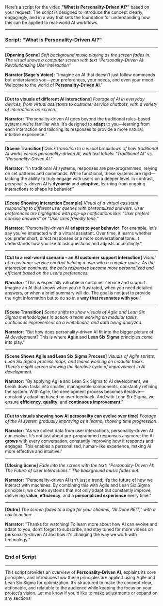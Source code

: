 Here’s a script for the video **"What is Personality-Driven AI?"** based on your request. The script is designed to introduce the concept clearly, engagingly, and in a way that sets the foundation for understanding how this can be applied to real-world AI workflows.

---

### **Script: "What is Personality-Driven AI?"**

---

**[Opening Scene]**
*Soft background music playing as the screen fades in. The visual shows a computer screen with text “Personality-Driven AI: Revolutionizing User Interaction”*

**Narrator (Sage's Voice):**
"Imagine an AI that doesn’t just follow commands but understands you—your preferences, your needs, and even your mood. Welcome to the world of **Personality-Driven AI**."

---

**[Cut to visuals of different AI interactions]**
*Footage of AI in everyday devices, from virtual assistants to customer service chatbots, with a variety of interactions on screen.*

**Narrator:**
“Personality-driven AI goes beyond the traditional rules-based systems we’re familiar with. It’s designed to **adapt** to you—learning from each interaction and tailoring its responses to provide a more natural, intuitive experience.”

---

**[Scene Transition]**
*Quick transition to a visual breakdown of how traditional AI works versus personality-driven AI, with text labels: "Traditional AI" vs. "Personality-Driven AI."*

**Narrator:**
"In traditional AI systems, responses are pre-programmed, relying on set patterns and commands. While functional, these systems are rigid—lacking the ability to truly engage with users on a deeper level. In contrast, personality-driven AI is **dynamic** and **adaptive**, learning from ongoing interactions to shape its behavior."

---

**[Scene Showing Interaction Example]**
*Visual of a virtual assistant responding to different user queries with personalized answers. User preferences are highlighted with pop-up notifications like: “User prefers concise answers” or “User likes friendly tone.”*

**Narrator:**
"Personality-driven AI **adapts to your behavior**. For example, let’s say you’ve interacted with a virtual assistant. Over time, it learns whether you prefer short, direct responses or a more conversational tone. It understands how you like to ask questions and adjusts accordingly."

---

**[Cut to a real-world scenario – an AI customer support interaction]**
*Visual of a customer service chatbot helping a user with a complex query. As the interaction continues, the bot’s responses become more personalized and efficient based on the user’s preferences.*

**Narrator:**
"This is especially valuable in customer service and support. Imagine an AI that knows when you’re frustrated, when you need detailed answers, or when a brief summary will do. The goal is not just to provide the right information but to do so in a **way that resonates with you**."

---

**[Scene Transition]**
*Scene shifts to show visuals of Agile and Lean Six Sigma methodologies in action: a team working on modular tasks, continuous improvement on a whiteboard, and data being analyzed.*

**Narrator:**
"But how does personality-driven AI fit into the bigger picture of AI development? This is where **Agile** and **Lean Six Sigma** principles come into play."

---

**[Scene Shows Agile and Lean Six Sigma Process]**
*Visuals of Agile sprints, Lean Six Sigma process maps, and teams working on modular tasks. There’s a split screen showing the iterative cycle of improvement in AI development.*

**Narrator:**
"By applying Agile and Lean Six Sigma to AI development, we break down tasks into smaller, manageable components, constantly refining the system. With Agile, the development process becomes iterative—constantly adapting based on user feedback. And with Lean Six Sigma, we ensure **efficiency**, **quality**, and **continuous improvement**."

---

**[Cut to visuals showing how AI personality can evolve over time]**
*Footage of the AI system gradually improving as it learns, showing time progression.*

**Narrator:**
"As we collect data from user interactions, personality-driven AI can evolve. It’s not just about pre-programmed responses anymore; the AI **grows** with every conversation, constantly improving how it responds and engages. This enables a personalized, human-like experience, making AI more effective and intuitive."

---

**[Closing Scene]**
*Fade into the screen with the text: “Personality-Driven AI: The Future of User Interactions.” The background music fades out.*

**Narrator:**
"Personality-driven AI isn’t just a trend; it’s the future of how we interact with machines. By combining this with Agile and Lean Six Sigma principles, we create systems that not only adapt but constantly improve, delivering **value**, **efficiency**, and a **personalized experience** every time."

---

**[Outro]**
*The screen fades to a logo for your channel, "AI Done REIT," with a call to action:*

**Narrator:**
"Thanks for watching! To learn more about how AI can evolve and adapt to you, don’t forget to subscribe, and stay tuned for more videos on personality-driven AI and how it's changing the way we work with technology."

---

### **End of Script**

---

This script provides an overview of **Personality-Driven AI**, explains its core principles, and introduces how these principles are applied using Agile and Lean Six Sigma for optimization. It’s structured to make the concept clear, actionable, and relatable to the audience while keeping the focus on your project’s vision. Let me know if you'd like to make adjustments or expand on any sections!
